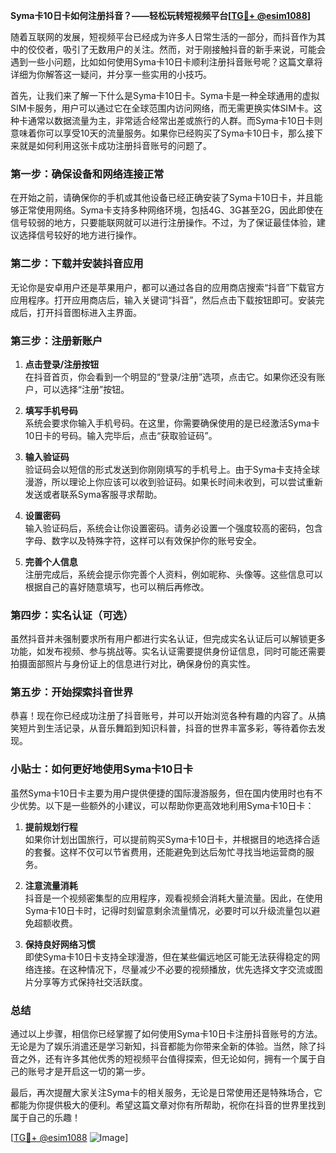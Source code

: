 **Syma卡10日卡如何注册抖音？——轻松玩转短视频平台[[TG💪+ @esim1088](https://t.me/s/esim1088)]**

随着互联网的发展，短视频平台已经成为许多人日常生活的一部分，而抖音作为其中的佼佼者，吸引了无数用户的关注。然而，对于刚接触抖音的新手来说，可能会遇到一些小问题，比如如何使用Syma卡10日卡顺利注册抖音账号呢？这篇文章将详细为你解答这一疑问，并分享一些实用的小技巧。

首先，让我们来了解一下什么是Syma卡10日卡。Syma卡是一种全球通用的虚拟SIM卡服务，用户可以通过它在全球范围内访问网络，而无需更换实体SIM卡。这种卡通常以数据流量为主，非常适合经常出差或旅行的人群。而Syma卡10日卡则意味着你可以享受10天的流量服务。如果你已经购买了Syma卡10日卡，那么接下来就是如何利用这张卡成功注册抖音账号的问题了。

### **第一步：确保设备和网络连接正常**
在开始之前，请确保你的手机或其他设备已经正确安装了Syma卡10日卡，并且能够正常使用网络。Syma卡支持多种网络环境，包括4G、3G甚至2G，因此即使在信号较弱的地方，只要能联网就可以进行注册操作。不过，为了保证最佳体验，建议选择信号较好的地方进行操作。

### **第二步：下载并安装抖音应用**
无论你是安卓用户还是苹果用户，都可以通过各自的应用商店搜索“抖音”下载官方应用程序。打开应用商店后，输入关键词“抖音”，然后点击下载按钮即可。安装完成后，打开抖音图标进入主界面。

### **第三步：注册新账户**
1. **点击登录/注册按钮**  
   在抖音首页，你会看到一个明显的“登录/注册”选项，点击它。如果你还没有账户，可以选择“注册”按钮。

2. **填写手机号码**  
   系统会要求你输入手机号码。在这里，你需要确保使用的是已经激活Syma卡10日卡的号码。输入完毕后，点击“获取验证码”。

3. **输入验证码**  
   验证码会以短信的形式发送到你刚刚填写的手机号上。由于Syma卡支持全球漫游，所以理论上你应该可以收到验证码。如果长时间未收到，可以尝试重新发送或者联系Syma客服寻求帮助。

4. **设置密码**  
   输入验证码后，系统会让你设置密码。请务必设置一个强度较高的密码，包含字母、数字以及特殊字符，这样可以有效保护你的账号安全。

5. **完善个人信息**  
   注册完成后，系统会提示你完善个人资料，例如昵称、头像等。这些信息可以根据自己的喜好随意填写，也可以稍后再修改。

### **第四步：实名认证（可选）**
虽然抖音并未强制要求所有用户都进行实名认证，但完成实名认证后可以解锁更多功能，如发布视频、参与挑战等。实名认证需要提供身份证信息，同时可能还需要拍摄面部照片与身份证上的信息进行对比，确保身份的真实性。

### **第五步：开始探索抖音世界**
恭喜！现在你已经成功注册了抖音账号，并可以开始浏览各种有趣的内容了。从搞笑短片到生活记录，从音乐舞蹈到知识科普，抖音的世界丰富多彩，等待着你去发现。

### **小贴士：如何更好地使用Syma卡10日卡**
虽然Syma卡10日卡主要为用户提供便捷的国际漫游服务，但在国内使用时也有不少优势。以下是一些额外的小建议，可以帮助你更高效地利用Syma卡10日卡：

1. **提前规划行程**  
   如果你计划出国旅行，可以提前购买Syma卡10日卡，并根据目的地选择合适的套餐。这样不仅可以节省费用，还能避免到达后匆忙寻找当地运营商的服务。

2. **注意流量消耗**  
   抖音是一个视频密集型的应用程序，观看视频会消耗大量流量。因此，在使用Syma卡10日卡时，记得时刻留意剩余流量情况，必要时可以升级流量包以避免超额收费。

3. **保持良好网络习惯**  
   即使Syma卡10日卡支持全球漫游，但在某些偏远地区可能无法获得稳定的网络连接。在这种情况下，尽量减少不必要的视频播放，优先选择文字交流或图片分享等方式保持社交活跃度。

### **总结**
通过以上步骤，相信你已经掌握了如何使用Syma卡10日卡注册抖音账号的方法。无论是为了娱乐消遣还是学习新知，抖音都能为你带来全新的体验。当然，除了抖音之外，还有许多其他优秀的短视频平台值得探索，但无论如何，拥有一个属于自己的账号才是开启这一切的第一步。

最后，再次提醒大家关注Syma卡的相关服务，无论是日常使用还是特殊场合，它都能为你提供极大的便利。希望这篇文章对你有所帮助，祝你在抖音的世界里找到属于自己的乐趣！

[[TG💪+ @esim1088](https://t.me/s/esim1088) ![Image](https://i.postimg.cc/4NQfJmqS/Snipaste-2025-05-13-00-14-12.png)]